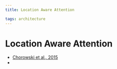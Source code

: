 ```yaml
---
title: Location Aware Attention

tags: architecture 
---
```


# Location Aware Attention
- [Chorowski et al., 2015](http://papers.nips.cc/paper/5847-attention-based-models-for-speech-recognition.pdf)
- 

























